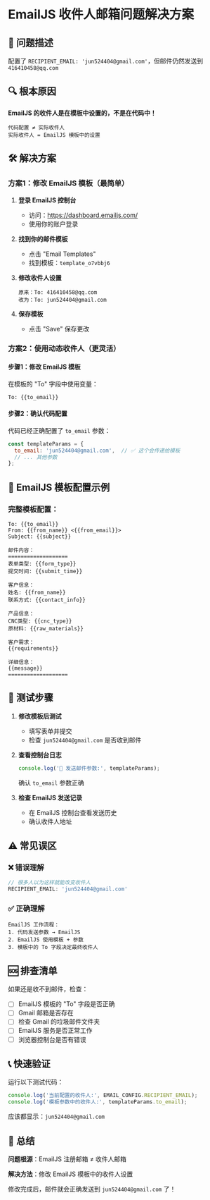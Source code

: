 # EmailJS 收件人邮箱问题解决方案

## 🚨 问题描述
配置了 `RECIPIENT_EMAIL: 'jun524404@gmail.com'`，但邮件仍然发送到 `416410458@qq.com`

## 🔍 根本原因
**EmailJS 的收件人是在模板中设置的，不是在代码中！**

```
代码配置 ≠ 实际收件人
实际收件人 = EmailJS 模板中的设置
```

## 🛠️ 解决方案

### 方案1：修改 EmailJS 模板（最简单）

1. **登录 EmailJS 控制台**
   - 访问：https://dashboard.emailjs.com/
   - 使用你的账户登录

2. **找到你的邮件模板**
   - 点击 "Email Templates"
   - 找到模板：`template_o7vbbj6`

3. **修改收件人设置**
   ```
   原来：To: 416410458@qq.com
   改为：To: jun524404@gmail.com
   ```

4. **保存模板**
   - 点击 "Save" 保存更改

### 方案2：使用动态收件人（更灵活）

#### 步骤1：修改 EmailJS 模板
在模板的 "To" 字段中使用变量：
```
To: {{to_email}}
```

#### 步骤2：确认代码配置
代码已经正确配置了 `to_email` 参数：
```javascript
const templateParams = {
  to_email: 'jun524404@gmail.com',  // ✅ 这个会传递给模板
  // ... 其他参数
};
```

## 📧 EmailJS 模板配置示例

### 完整模板配置：
```
To: {{to_email}}
From: {{from_name}} <{{from_email}}>
Subject: {{subject}}

邮件内容：
===================
表单类型: {{form_type}}
提交时间: {{submit_time}}

客户信息：
姓名: {{from_name}}
联系方式: {{contact_info}}

产品信息：
CNC类型: {{cnc_type}}
原材料: {{raw_materials}}

客户需求：
{{requirements}}

详细信息：
{{message}}
===================
```

## 🔧 测试步骤

1. **修改模板后测试**
   - 填写表单并提交
   - 检查 `jun524404@gmail.com` 是否收到邮件

2. **查看控制台日志**
   ```javascript
   console.log('📧 发送邮件参数:', templateParams);
   ```
   确认 `to_email` 参数正确

3. **检查 EmailJS 发送记录**
   - 在 EmailJS 控制台查看发送历史
   - 确认收件人地址

## ⚠️ 常见误区

### ❌ 错误理解
```javascript
// 很多人以为这样就能改变收件人
RECIPIENT_EMAIL: 'jun524404@gmail.com'
```

### ✅ 正确理解
```
EmailJS 工作流程：
1. 代码发送参数 → EmailJS
2. EmailJS 使用模板 + 参数
3. 模板中的 To 字段决定最终收件人
```

## 🆘 排查清单

如果还是收不到邮件，检查：

- [ ] EmailJS 模板的 "To" 字段是否正确
- [ ] Gmail 邮箱是否存在
- [ ] 检查 Gmail 的垃圾邮件文件夹
- [ ] EmailJS 服务是否正常工作
- [ ] 浏览器控制台是否有错误

## 📞 快速验证

运行以下测试代码：
```javascript
console.log('当前配置的收件人:', EMAIL_CONFIG.RECIPIENT_EMAIL);
console.log('模板参数中的收件人:', templateParams.to_email);
```

应该都显示：`jun524404@gmail.com`

## 🎯 总结

**问题根源**：EmailJS 注册邮箱 ≠ 收件人邮箱

**解决方法**：修改 EmailJS 模板中的收件人设置

修改完成后，邮件就会正确发送到 `jun524404@gmail.com` 了！